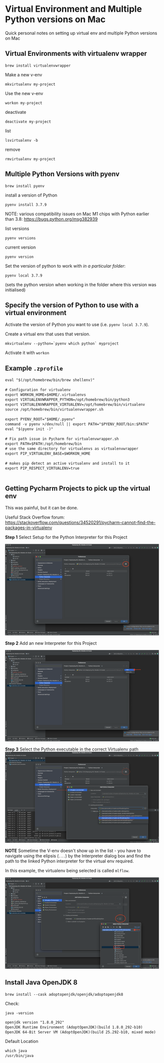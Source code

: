 # Virtual Environment and Multiple Python versions on Mac
Quick personal notes on setting up virtual env and multiple Python versions on Mac


## Virtual Environments with virtualenv wrapper

```
brew install virtualenvwrapper
```

Make a new v-env

```
mkvirtualenv my-project
```

Use the new v-env

```
workon my-project
```

deactivate
```
deactivate my-project
```

list
```
lsvirtualenv -b
```


remove

```
rmvirtualenv my-project
```



## Multiple Python Versions with pyenv

```
brew install pyenv
```

install a version of Python
```
pyenv install 3.7.9
```

NOTE: various compatibility issues on Mac M1 chips with Python earlier than 3.8: https://bugs.python.org/msg382939

list versions 
```
pyenv versions
```

current version
```
pyenv version
```

Set the version of python to work with *in a particular folder*:
```
pyenv local 3.7.9
```
(sets the python version when working in the folder where this version was initialised)

## Specify the version of Python to use with a virtual environment

Activate the version of Python you want to use (i.e. `pyenv local 3.7.9`).   

Create a virtual env that uses that version.

```
mkvirtualenv --python=`pyenv which python` myproject
```


Activate it with `workon`

## Example `.zprofile`

```
eval "$(/opt/homebrew/bin/brew shellenv)"

# Configuration for virtualenv
export WORKON_HOME=$HOME/.virtualenvs
export VIRTUALENVWRAPPER_PYTHON=/opt/homebrew/bin/python3
export VIRTUALENVWRAPPER_VIRTUALENV=/opt/homebrew/bin/virtualenv
source /opt/homebrew/bin/virtualenvwrapper.sh

export PYENV_ROOT="$HOME/.pyenv"
command -v pyenv >/dev/null || export PATH="$PYENV_ROOT/bin:$PATH"
eval "$(pyenv init -)"

# Fix path issue in Pycharm for virtualenvwrapper.sh 
export PATH=$PATH:/opt/homebrew/bin
# use the same directory for virtualenvs as virtualenvwrapper
export PIP_VIRTUALENV_BASE=$WORKON_HOME

# makes pip detect an active virtualenv and install to it
export PIP_RESPECT_VIRTUALENV=true
                
```


## Getting Pycharm Projects to pick up the virtual env

This was painful, but it can be done.

Useful Stack Overflow forum: https://stackoverflow.com/questions/34520291/pycharm-cannot-find-the-packages-in-virtualenv

**Step 1** Select Setup for the Python Interpreter for this Project

![Alt text](Pycharm_screenshot_Step1.png?raw=true "Step1")

**Step 2** Add an new Interpreter for this Project

![Alt text](Pycharm_screenshot_Step2.png?raw=true "Step2")

**Step 3** Select the Python executable in the correct Virtualenv path
![Alt text](pycharm_screenshot_Step3.png?raw=true "Step3")

**NOTE** Sometime the V-env doesn't show up in the list - you have to navigate using the elipsis (`...`) by the Interpreter dialog box and find the path to the linked Python interpreter for the virtual env required.   

In this example, the virtualenv being selected is called `mlflow`.   

![Alt text](Pycharm_screenshot_Step3_b.png?raw=true "Step3_b")

## Install Java OpenJDK 8

```
brew install --cask adoptopenjdk/openjdk/adoptopenjdk8
```

Check:
```
java -version
```
```
openjdk version "1.8.0_292"
OpenJDK Runtime Environment (AdoptOpenJDK)(build 1.8.0_292-b10)
OpenJDK 64-Bit Server VM (AdoptOpenJDK)(build 25.292-b10, mixed mode)
```
Default Location
```
which java
/usr/bin/java
```
